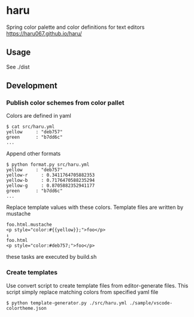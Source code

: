 # haru
Spring color palette and color definitions for text editors  
https://haru067.github.io/haru/

## Usage
See ./dist

## Development

### Publish color schemes from color pallet
Colors are defined in yaml
```
$ cat src/haru.yml
yellow     : "deb757"
green      : "b7dd6c"
...
```

Append other formats
```
$ python format.py src/haru.yml
yellow     : "deb757"
yellow-r     : 0.3411764705882353
yellow-b     : 0.7176470588235294
yellow-g     : 0.8705882352941177
green      : "b7dd6c"
...
```

Replace template values with these colors. Template files are written by mustache
```
foo.html.mustache
<p style="color:#{{yellow}};">foo</p>
↓
foo.html
<p style="color:#deb757;">foo</p>
```

these tasks are executed by build.sh

### Create templates
Use convert script to create template files from editor-generate files.
This script simply replace matching colors from specified yaml file
```
$ python template-generator.py ./src/haru.yml ./sample/vscode-colortheme.json
```
